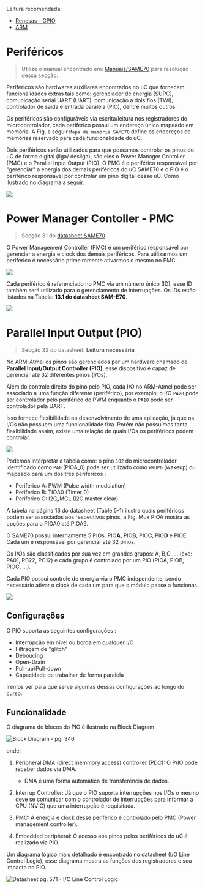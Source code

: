 Leitura recomendada:

 - [Renesas - GPIO](https://www.renesas.com/in/en/support/technical-resources/engineer-school/mcu-programming-peripherals-01-gpio.html)
 - [ARM](https://www.arm.com/products/silicon-ip-cpu)

# Periféricos

> Utilize o manual encontrado em: [Manuais/SAME70](https://github.com/Insper/ComputacaoEmbarcada/blob/master/Manuais/SAME70.pdf) para resolução dessa secção.

Periféricos são hardwares auxiliares encontrados no uC que fornecem 
funcionalidades extras tais como: gerenciador de energia (SUPC),
comunicação serial UART (UART), comunicação a dois fios (TWI),
controlador de saída e entrada paralela (PIO), dentre muitos outros.

Os periféricos são configuráveis via escrita/leitura nos registradores
do microcontrolador, cada periférico possui um endereço único mapeado em
memória. A Fig. a seguir `Mapa de memória SAME70` define os
endereços de memórias reservado para cada funcionalidade do uC.

Dois periféricos serão utilizados para que possamos controlar os pinos do uC de forma digital (liga/ desliga), são eles o Power Manager Contoller (PMC) e o Parallel Input Output (PIO). O PMC é o periférico responsável por "gerenciar" a energia dos demais periféricos do uC SAME70 e o PIO é o periférico responsável por controlar um pino digital desse uC. Como ilustrado no diagrama a seguir:

![](imgs/IOs/visao-geral.png)

# Power Manager Contoller  - PMC 

> Secção 31 do [datasheet SAME70](https://github.com/Insper/ComputacaoEmbarcada/blob/master/Manuais/SAME70.pdf)

O Power Management Controller (PMC) é um periférico responsável por
gerenciar a energia e clock dos demais periféricos. Para utilizarmos um
periférico é necessário primeiramente ativarmos o mesmo no PMC.

![](imgs/IOs/PMC-descricao-datasheet.png)

Cada periférico é referenciado no PMC via um número único (ID), esse ID
também será utilizado para o gerenciamento de interrupções. Os IDs estão
listados na Tabela: **13.1 do datasheet SAM-E70**.

![](imgs/IOs/perID.png)

# Parallel Input Output (PIO)  

> Secção 32 do datasheet. **Leitura necessária**

No ARM-Atmel os pinos são gerenciados por um hardware chamado de
**Parallel Input/Output Controller (PIO)**, esse dispositivo é capaz de
gerenciar até 32 diferentes pinos (I/Os).

Além do controle direito do pino pelo PIO, cada I/O no ARM-Atmel pode
ser associado a uma função diferente (periférico), por exemplo: o I/O
`PA20`  pode ser controlador pelo periférico do PWM enquanto o `PA18`
pode ser controlador pela UART.

Isso fornece flexibilidade ao desenvolvimento de uma aplicação, já que
os I/Os não possuem uma funcionalidade fixa. Porém não possuímos tanta
flexibilidade assim, existe uma relação de quais I/Os os periféricos
podem controlar.

![](imgs/IOs/PIOA_mux.png)

Podemos interpretar a tabela como: o pino `102` do microcontrolador
identificado como `PA0` (PIOA_0) pode ser utilizado como `WKUP0`
(wakeup) ou mapeado para um dos tres perifericos :

  - Periferico A: PWM (Pulse width modulation)
  - Periferico B: TIOA0 (Timer 0)
  - Periferico C: I2C_MCL (I2C master clear)

A tabela na página 16 do datasheet (Table 5-1) ilustra quais periféricos
podem ser associados aos respectivos pinos, a Fig. Mux PIOA mostra as opções para o PIOA0 até
PIOA9.

O SAME70 possui internamente 5 PIOs: PIO**A**, PIO**B**, PIO**C**, 
PIO**D** e PIO**E**. Cada um é responsável por gerenciar até 32 pinos.

Os I/Os são classificados por sua vez em grandes grupos: A, B,C …. (exe:
PA01, PB22, PC12) e cada grupo é controlado por um PIO (PIOA, PIOB,
PIOC, …).

Cada PIO possui controle de energia via o PMC independente, sendo necessário
ativar o clock de cada um para que o módulo passe a funcionar.

![](imgs/IOs/PMC-PIOs.png)

## Configurações

O PIO suporta as seguintes configurações :

  - Interrupção em nível ou borda em qualquer I/O
  - Filtragem de "glitch"
  - Deboucing
  - Open-Drain
  - Pull-up/Pull-down
  - Capacidade de trabalhar de forma paralela

Iremos ver para que serve algumas dessas configurações ao longo do curso.

## Funcionalidade

O diagrama de blocos do PIO é ilustrado na Block Diagram

![ Block Diagram - pg. 346](imgs/IOs/PIO_geral.png)

onde:

1.  Peripheral DMA (direct memmory access) controller (PDC): O P/IO
    pode receber dados via DMA.

    - DMA é uma forma automática de transferência de dados.

2.  Interrup Controller: Já que o PIO suporta interrupções nos I/Os o
    mesmo deve se comunicar com o controlador de interrupções para
    informar a CPU (NVIC) que uma interrupção é requisitada.

3.  PMC: A energia e clock desse periférico é controlado pelo PMC
    (Power management controller).

4.  Embedded peripheral: O acesso aos pinos pelos periféricos do uC é realizado
    via PIO.
    
Um diagrama lógico mais detalhado é encontrado no datasheet (I/O Line Control Logic), esse diagrama mostra as
funções dos registradores e seu impacto no PIO.

![Datasheet pg. 571 - I/O Line Control Logic](imgs/IOs/PIO_interno2.png) 
